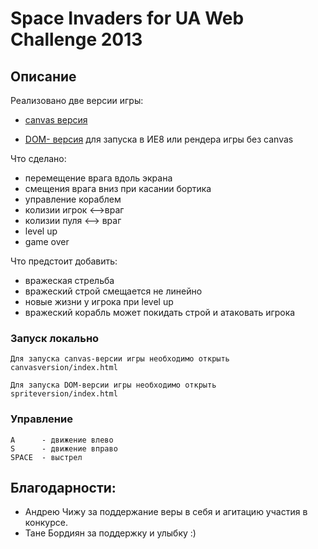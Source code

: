 Space Invaders for UA Web Challenge 2013
=======

## Описание

Реализовано две версии игры:

 - [canvas версия][]

 - [DOM- версия][] для запуска в ИЕ8 или рендера игры без canvas

Что сделано:

 - перемещение врага вдоль экрана
 - смещения врага вниз при касании бортика
 - управление кораблем
 - колизии игрок <-->враг
 - колизии пуля <--> враг
 - level up
 - game over
 
Что предстоит добавить:

 - вражеская стрельба
 - вражеский строй смещается не линейно 
 - новые жизни у игрока при level up
 - вражеский корабль может покидать строй и атаковать игрока
 
### Запуск локально

    Для запуска canvas-версии игры необходимо открыть canvasversion/index.html

    Для запуска DOM-версии игры необходимо открыть spriteversion/index.html

### Управление

    A      - движение влево
    S      - движение вправо
    SPACE  - выстрел


## Благодарности:

  - Андрею Чижу за поддержание веры в себя и агитацию участия в конкурсе.
  - Тане Бордиян за поддержку и улыбку :)

   [canvas версия]: http://dimarudenko.github.com/SpaceInvaders/canvasversion/index.html
   [DOM- версия]: http://dimarudenko.github.com/SpaceInvaders/spriteversion/index.html
